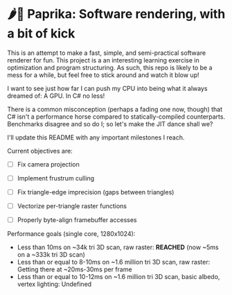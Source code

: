 # 🌶️🧂 Paprika: Software rendering, with a bit of kick

This is an attempt to make a fast, simple, and semi-practical software renderer for fun. This project is a an interesting learning exercise in optimization and program structuring. As such, this repo is likely to be a mess for a while, but feel free to stick around and watch it blow up!

I want to see just how far I can push my CPU into being what it always dreamed of: A GPU. In C# no less!

There is a common misconception (perhaps a fading one now, though) that C# isn't a performance horse compared to statically-compiled counterparts. Benchmarks disagree and so do I; so let's make the JIT dance shall we?

I'll update this README with any important milestones I reach.


Current objectives are:

* [ ] Fix camera projection
* [ ] Implement frustrum culling
* [ ] Fix triangle-edge imprecision (gaps between triangles)
* [ ] Vectorize per-triangle raster functions
* [ ] Properly byte-align framebuffer accesses


Performance goals (single core, 1280x1024):

- Less than 10ms on ~34k tri 3D scan, raw raster: **REACHED** (now ~5ms on a ~333k tri 3D scan)
- Less than or equal to 8-10ms on ~1.6 million tri 3D scan, raw raster: Getting there at ~20ms-30ms per frame
- Less than or equal to 10-12ms on ~1.6 million tri 3D scan, basic albedo, vertex lighting: Undefined

